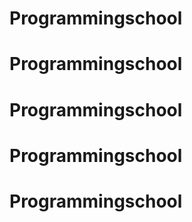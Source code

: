 # Programmingschool
# Programmingschool
# Programmingschool
# Programmingschool
# Programmingschool
